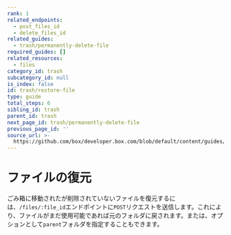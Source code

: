 ```yaml
---
rank: 1
related_endpoints:
  - post_files_id
  - delete_files_id
related_guides:
  - trash/permanently-delete-file
required_guides: []
related_resources:
  - files
category_id: trash
subcategory_id: null
is_index: false
id: trash/restore-file
type: guide
total_steps: 6
sibling_id: trash
parent_id: trash
next_page_id: trash/permanently-delete-file
previous_page_id: ''
source_url: >-
  https://github.com/box/developer.box.com/blob/default/content/guides/trash/restore-file.md
---
```

# ファイルの復元

ごみ箱に移動されたが削除されていないファイルを復元するには、`/files/:file_id`エンドポイントに`POST`リクエストを送信します。これにより、ファイルがまだ使用可能であれば元のフォルダに戻されます。または、オプションとして`parent`フォルダを指定することもできます。

<Samples id="post_files_id">

</Samples>

